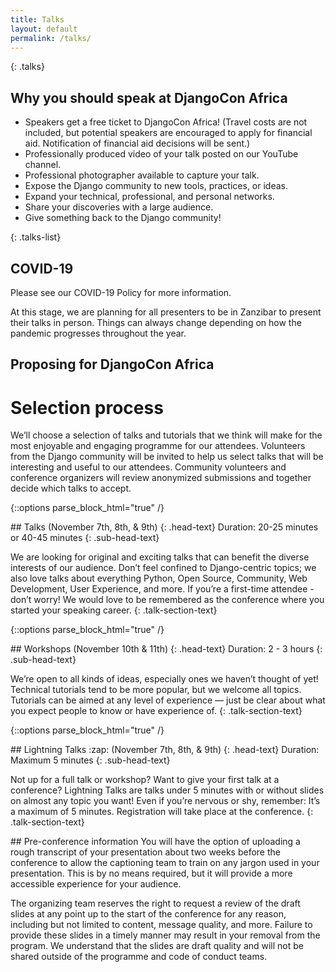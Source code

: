 ```yaml
---
title: Talks
layout: default
permalink: /talks/
---
```

{: .talks}
## Why you should speak at DjangoCon Africa

- Speakers get a free ticket to DjangoCon Africa! (Travel costs are not included, but potential speakers are encouraged to apply for financial aid. Notification of financial aid decisions will be sent.)
- Professionally produced video of your talk posted on our YouTube channel. 
- Professional photographer available  to capture your talk. 
- Expose the Django community to new tools, practices, or ideas.
- Expand your technical, professional, and personal networks.
- Share your discoveries with a large audience.
- Give something back to the Django community!



{: .talks-list}

## COVID-19
Please see our COVID-19 Policy for more information.

At this stage, we are planning for all presenters to be in Zanzibar to present their talks in person. Things can always change depending on how the pandemic progresses throughout the year. 

## Proposing for DjangoCon Africa
# Selection process
We’ll choose a selection of talks and tutorials that we think will make for the most enjoyable and engaging programme for our attendees. Volunteers from the Django community will be invited to help us select talks that will be interesting and useful to our attendees. Community volunteers and conference organizers will review anonymized submissions and together decide which talks to accept.



{::options parse_block_html="true" /}
<div class="talk-section" >
## Talks (November 7th, 8th, & 9th)
{: .head-text}
Duration: 20-25 minutes or 40-45 minutes
{: .sub-head-text}

We are looking for original and exciting talks that can benefit the diverse interests of our audience. Don’t feel confined to Django-centric topics; we also love talks about everything Python, Open Source, Community, Web Development, User Experience, and more. If you’re a first-time attendee - don’t worry! We would love to be remembered as the conference where you started your speaking career.
{: .talk-section-text}
</div>

{::options parse_block_html="true" /}
<div class="talk-section" >
## Workshops (November 10th & 11th)
{: .head-text}
Duration: 2 - 3 hours
{: .sub-head-text}

We’re open to all kinds of ideas, especially ones we haven’t thought of yet! Technical tutorials tend to be more popular, but we welcome all topics. Tutorials can be aimed at any level of experience — just be clear about what you expect people to know or have experience of.
{: .talk-section-text}
</div>

{::options parse_block_html="true" /}
<div class="talk-section" >
## Lightning Talks :zap: (November 7th, 8th, & 9th)
{: .head-text}
Duration: Maximum 5 minutes
{: .sub-head-text}

Not up for a full talk or workshop? Want to give your first talk at a conference? Lightning Talks are talks under 5 minutes with or without slides on almost any topic you want! Even if you’re nervous or shy, remember: It’s a maximum of 5 minutes. Registration will take place at the conference.
{: .talk-section-text}
</div>


<div class="conference-information" >
## Pre-conference information
You will have the option of uploading a rough transcript of your presentation about two weeks before the conference to allow the captioning team to train on any jargon used in your presentation. This is by no means required, but it will provide a more accessible experience for your audience.

The organizing team reserves the right to request a review of the draft slides at any point up to the start of the conference for any reason, including but not limited to content, message quality, and more. Failure to provide these slides in a timely manner may result in your removal from the program. We understand that the slides are draft quality and will not be shared outside of the programme and code of conduct teams.
